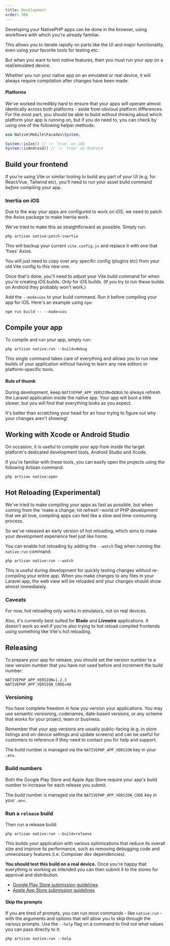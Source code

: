 ```yaml
---
title: Development
order: 300
---
```


Developing your NativePHP apps can be done in the browser, using workflows with which you're already familiar.

This allows you to iterate rapidly on parts like the UI and major functionality, even using your favorite tools for
testing etc.

But when you want to test _native_ features, then you must run your app on a real/emulated device.

Whether you run your native app on an emulated or real device, it will always require compilation after changes have
been made.

<aside class="relative z-0 mt-5 overflow-hidden rounded-2xl bg-pink-50 px-5 ring-1 ring-black/5 dark:bg-pink-600/10">

#### Platforms

We've worked incredibly hard to ensure that your apps will operate almost identically across both platforms - aside
from obvious platform differences. For the most part, you should be able to build without thinking about which platform
your app is running on, but if you do need to, you can check by using one of the following helper methods:

```php
use Native\Mobile\Facades\System;

System::isIos() // -> `true` on iOS 
System::isAndroid() // -> `true` on Android
```

</aside>

## Build your frontend

If you're using Vite or similar tooling to build any part of your UI (e.g. for React/Vue, Tailwind etc), you'll need
to run your asset build command _before_ compiling your app.

### Inertia on iOS

Due to the way your apps are configured to work on iOS, we need to patch the Axios package to make Inertia work.

We've tried to make this as straightforward as possible. Simply run:

```shell
php artisan native:patch-inertia
```

This will backup your current `vite.config.js` and replace it with one that 'fixes' Axios.

You will just need to copy over any specific config (plugins etc) from your old Vite config to this new one.

Once that's done, you'll need to adjust your Vite build command for when you're creating iOS builds. _Only_ for iOS
builds. (If you try to run these builds on Android they probably won't work.)

Add the `--mode=ios` to your build command. Run it before compiling your app for iOS. Here's an example using `npm`:

```shell
npm run build -- --mode=ios
```

## Compile your app

To compile and run your app, simply run:

```shell
php artisan native:run --build=debug
```

This single command takes care of everything and allows you to run new builds of your application without having to
learn any new editors or platform-specific tools.

<aside class="relative z-0 mt-5 overflow-hidden rounded-2xl bg-pink-50 px-5 ring-1 ring-black/5 dark:bg-pink-600/10">

#### Rule of thumb

During development, keep `NATIVEPHP_APP_VERSION=DEBUG` to always refresh the Laravel application inside the native app.
Your app will boot a little slower, but you will find that everything looks as you expect.

It's better than scratching your head for an hour trying to figure out why your changes aren't showing!

</aside>

## Working with Xcode or Android Studio

On occasion, it is useful to compile your app from inside the target platform's dedicated development tools, Android
Studio and Xcode.

If you're familiar with these tools, you can easily open the projects using the following Artisan command:

```shell
php artisan native:open
```

## Hot Reloading (Experimental)

We've tried to make compiling your apps as fast as possible, but when coming from the 'make a change; hit refresh'-world
of PHP development that we all love, compiling apps can feel like a slow and time-consuming process.

So we've released an early version of hot reloading, which aims to make your development experience feel just like home. 

You can enable hot reloading by adding the `--watch` flag when running the `native:run` command:

```shell
php artisan native:run --watch
```

This is useful during development for quickly testing changes without re-compiling your entire app. When you make
changes to any files in your Laravel app, the web view will be reloaded and your changes should show almost immediately.

### Caveats

For now, hot reloading only works in emulators, not on real devices.

Also, it's currently best suited for **Blade** and **Livewire** applications. It doesn't work so well if you're
also trying to hot reload compiled frontends using something like Vite's hot reloading.

## Releasing

To prepare your app for release, you should set the version number to a new version number that you have not used
before and increment the build number:

```dotenv
NATIVEPHP_APP_VERSION=1.2.3
NATIVEPHP_APP_VERSION_CODE=48
```

### Versioning

You have complete freedom in how you version your applications. You may use semantic versioning, codenames,
date-based versions, or any scheme that works for your project, team or business.

Remember that your app versions are usually public-facing (e.g. in store listings and on-device settings and update
screens) and can be useful for customers to reference if they need to contact you for help and support.

The build number is managed via the `NATIVEPHP_APP_VERSION` key in your `.env`.

### Build numbers

Both the Google Play Store and Apple App Store require your app's build number to increase for each release you submit. 

The build number is managed via the `NATIVEPHP_APP_VERSION_CODE` key in your `.env`.

### Run a `release` build

Then run a release build:

```shell
php artisan native:run --build=release
```

This builds your application with various optimizations that reduce its overall size and improve its performance, such
as removing debugging code and unnecessary features (i.e. Composer dev dependencies).

**You should test this build on a real device.** Once you're happy that everything is working as intended you can then
submit it to the stores for approval and distribution.

- <a href="https://support.google.com/googleplay/android-developer/answer/9859152?hl=en-GB#zippy=%2Cmaximum-size-limit" target="_blank">Google Play Store submission guidelines</a>
- <a href="https://developer.apple.com/ios/submit/" target="_blank">Apple App Store submission guidelines</a>

<aside class="relative z-0 mt-5 overflow-hidden rounded-2xl bg-pink-50 px-5 ring-1 ring-black/5 dark:bg-pink-600/10">

#### Skip the prompts

If you are tired of prompts, you can run most commands - like `native:run` - with the arguments and options that will
allow you to skip through the various prompts. Use the `--help` flag on a command to find out what values you can 
pass directly to it:

```shell
php artisan native:run --help
```

</aside>
